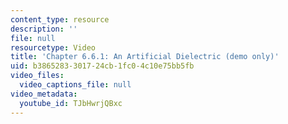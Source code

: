 ```yaml
---
content_type: resource
description: ''
file: null
resourcetype: Video
title: 'Chapter 6.6.1: An Artificial Dielectric (demo only)'
uid: b3865283-3017-24cb-1fc0-4c10e75bb5fb
video_files:
  video_captions_file: null
video_metadata:
  youtube_id: TJbHwrjQBxc
---
```

